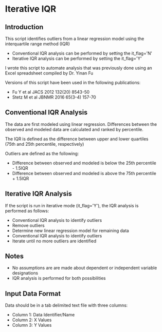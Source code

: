 # Iterative IQR

## Introduction

This script identifies outliers from a linear regression model using the interquartile range method (IQR)

* Conventional IQR analysis can be performed by setting the it_flag='N'
* Iterative IQR analysis can be performed by setting the it_flag='Y'

I wrote this script to automate analysis that was previously done using an Excel spreadsheet compiled by Dr. Yinan Fu

Versions of this script have been used in the following publications:

* Fu Y et al JACS 2012 132(20) 8543-50
* Stetz M et al JBNMR 2016 65(3-4) 157-70


## Conventional IQR Analysis

The data are first modeled using linear regression. Differences between the observed and modeled data are calculated and ranked by percentile.

The IQR is defined as the difference between upper and lower quartiles (75th and 25th percentile, respectively)

Outliers are defined as the following:

* Difference between observed and modeled is below the 25th percentile - 1.5IQR
* Difference between observed and modeled is above the 75th percentile + 1.5IQR

## Iterative IQR Analysis

If the script is run in iterative mode (it_flag='Y'), the IQR analysis is performed as follows:

* Conventional IQR analysis to identify outliers
* Remove outliers 
* Determine new linear regression model for remaining data
* Conventional IQR analysis to identify outliers
* Iterate until no more outliers are identified

## Notes

* No assumptions are are made about dependent or independent variable designations
* IQR analysis is performed for both possibilities

## Input Data Format

Data should be in a tab delimited text file with three columns:
* Column 1: Data Identifier/Name
* Column 2: X Values
* Column 3: Y Values
